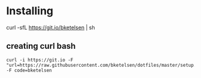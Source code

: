 
# Installing

curl -sfL https://git.io/bketelsen | sh

## creating curl bash
```
curl -i https://git.io -F "url=https://raw.githubusercontent.com/bketelsen/dotfiles/master/setup.sh" -F code=bketelsen
```


